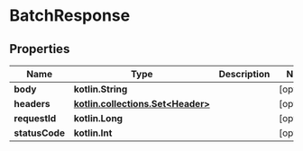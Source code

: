 
# BatchResponse

## Properties
| Name | Type | Description | Notes |
| ------------ | ------------- | ------------- | ------------- |
| **body** | **kotlin.String** |  |  [optional] |
| **headers** | [**kotlin.collections.Set&lt;Header&gt;**](Header.md) |  |  [optional] |
| **requestId** | **kotlin.Long** |  |  [optional] |
| **statusCode** | **kotlin.Int** |  |  [optional] |



